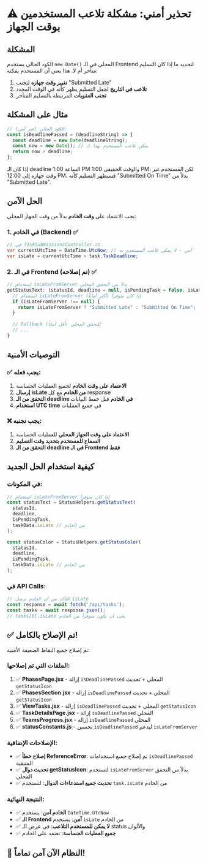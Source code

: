 # ⚠️ تحذير أمني: مشكلة تلاعب المستخدمين بوقت الجهاز

## المشكلة
الكود الحالي يستخدم `new Date()` المحلي في الـ Frontend لتحديد ما إذا كان التسليم متأخر أم لا. هذا يعني أن المستخدم يمكنه:

1. **تغيير وقت جهازه** لتجنب "Submitted Late"
2. **تلاعب في التاريخ** لجعل التسليم يظهر كأنه في الوقت المحدد
3. **تجنب العقوبات** المرتبطة بالتسليم المتأخر

## مثال على المشكلة
```javascript
// الكود الحالي (غير آمن):
const isDeadlinePassed = (deadlineString) => {
  const deadline = new Date(deadlineString);
  const now = new Date(); // ⚠️ يمكن تلاعب المستخدم بهذا
  return now > deadline;
};
```

إذا كان الـ deadline الساعة 1:00 PM والوقت الحقيقي 1:00 PM، لكن المستخدم غير وقت جهازه إلى 12:00 PM، فسيظهر التسليم كأنه "Submitted On Time" بدلاً من "Submitted Late".

## الحل الآمن
يجب الاعتماد على **وقت الخادم** بدلاً من وقت الجهاز المحلي:

### 1. في الخادم (Backend) ✅
```csharp
// في TaskSubmissionsController.cs
var currentUtcTime = DateTime.UtcNow; // آمن - لا يمكن تلاعب المستخدم به
var isLate = currentUtcTime > task.TaskDeadline;
```

### 2. في الـ Frontend (تم إصلاحه) ✅
```javascript
// استخدام isLateFromServer بدلاً من التحقق المحلي
getStatusText: (statusId, deadline = null, isPendingTask = false, isLateFromServer = null) => {
  // استخدام isLateFromServer إذا كان متوفراً (أكثر أماناً)
  if (isLateFromServer !== null) {
    return isLateFromServer ? "Submitted Late" : "Submitted On Time";
  }
  
  // Fallback للتحقق المحلي (أقل أماناً)
  // ...
}
```

## التوصيات الأمنية

### ✅ يجب فعله:
1. **الاعتماد على وقت الخادم** لجميع العمليات الحساسة
2. **إرسال isLate من الخادم** مع كل response
3. **التحقق من الـ deadline في الخادم** قبل حفظ البيانات
4. **استخدام UTC time** في جميع العمليات

### ❌ يجب تجنبه:
1. **الاعتماد على وقت الجهاز المحلي** للعمليات الحساسة
2. **السماح للمستخدم بتحديد وقت التسليم**
3. **التحقق من الـ deadline في الـ Frontend فقط**

## كيفية استخدام الحل الجديد

### في المكونات:
```javascript
// استخدام isLateFromServer إذا كان متوفراً
const statusText = StatusHelpers.getStatusText(
  statusId, 
  deadline, 
  isPendingTask, 
  taskData.isLate // من الخادم
);

const statusColor = StatusHelpers.getStatusColor(
  statusId, 
  deadline, 
  isPendingTask, 
  taskData.isLate // من الخادم
);
```

### في API Calls:
```javascript
// التأكد من أن الخادم يرسل isLate
const response = await fetch('/api/tasks');
const tasks = await response.json();
// tasks[0].isLate يجب أن يكون متوفراً من الخادم
```

## ✅ تم الإصلاح بالكامل!

تم إصلاح جميع النقاط الضعيفة الأمنية:

### **الملفات التي تم إصلاحها**:
1. ✅ **PhasesPage.jsx** - إزالة `isDeadlinePassed` المحلي + تحديث `getStatusIcon`
2. ✅ **PhasesSection.jsx** - إزالة `isDeadlinePassed` المحلي + تحديث `getStatusIcon`
3. ✅ **ViewTasks.jsx** - إزالة `isDeadlinePassed` المحلي + تحديث `getStatusIcon`
4. ✅ **TaskDetailsPage.jsx** - إزالة `isDeadlinePassed` المحلي
5. ✅ **TeamsProgress.jsx** - إزالة `isDeadlinePassed` المحلي
6. ✅ **statusConstants.js** - تحسين `isDeadlinePassed` ليدعم `isLateFromServer`

### **الإصلاحات الإضافية**:
- ✅ **إصلاح خطأ ReferenceError**: تم إصلاح جميع استخدامات `isDeadlinePassed` المتبقية
- ✅ **تحديث دوال getStatusIcon**: لتستخدم `isLateFromServer` بدلاً من التحقق المحلي
- ✅ **تحديث جميع استدعاءات الدوال**: لتستخدم `task.isLate` من الخادم

### **النتيجة النهائية**:
- ✅ **الخادم آمن**: يستخدم `DateTime.UtcNow` 
- ✅ **الـ Frontend آمن**: يستخدم `isLate` من الخادم
- ✅ **لا يمكن للمستخدم التلاعب**: في عرض الـ status والألوان
- ✅ **جميع العمليات الحساسة**: تعتمد على الخادم

## 🎉 النظام الآن آمن تماماً!

